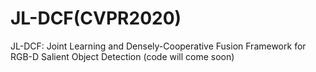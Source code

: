 # JL-DCF(CVPR2020)
JL-DCF: Joint Learning and Densely-Cooperative Fusion Framework for RGB-D Salient Object Detection (code will come soon)
